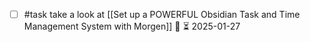 - [ ] #task take a look at [[Set up a POWERFUL Obsidian Task and Time Management System with Morgen]] 🔼 ⏳ 2025-01-27

